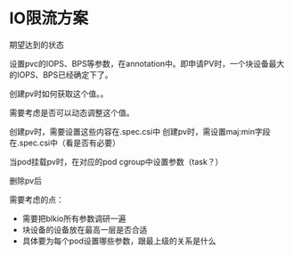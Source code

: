 # IO限流方案

期望达到的状态

设置pvc的IOPS、BPS等参数，在annotation中。即申请PV时，一个块设备最大的IOPS、BPS已经确定下了。

创建pv时如何获取这个值。。

需要考虑是否可以动态调整这个值。

创建pv时，需要设置这些内容在.spec.csi中
创建pv时，需设置maj:min字段在.spec.csi中（看是否有必要）

当pod挂载pv时，在对应的pod cgroup中设置参数（task？）

删除pv后

需要考虑的点：
- 需要把blkio所有参数调研一遍
- 块设备的设备放在最高一层是否合适
- 具体要为每个pod设置哪些参数，跟最上级的关系是什么